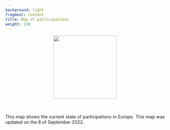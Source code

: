```yaml
---
background: light
fragment: content
title: Map of participations
weight: 130
---
```


<p align="center">
<img src="/images/Contour_Europe.png" alt="" width="200px"/>
</p>

<br>
</br>

<div style="text-align: justify">
This map shows the current state of participations in Europe.
This map was updated on the 8 of September 2022.
</div>

<!--more-->
